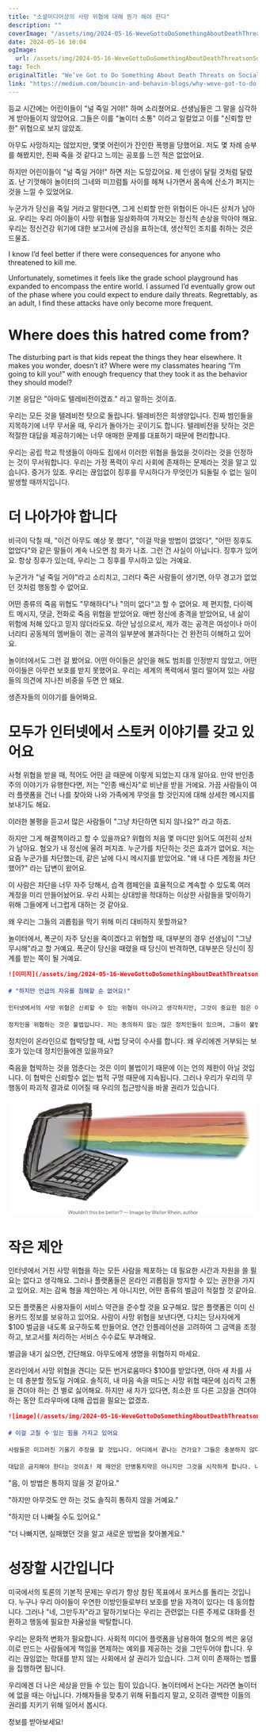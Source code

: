 ```yaml
---
title: "소셜미디어상의 사망 위협에 대해 뭔가 해야 한다"
description: ""
coverImage: "/assets/img/2024-05-16-WeveGottoDoSomethingAboutDeathThreatsonSocialMedia_0.png"
date: 2024-05-16 10:04
ogImage: 
  url: /assets/img/2024-05-16-WeveGottoDoSomethingAboutDeathThreatsonSocialMedia_0.png
tag: Tech
originalTitle: "We’ve Got to Do Something About Death Threats on Social Media"
link: "https://medium.com/bouncin-and-behavin-blogs/why-weve-got-to-do-something-about-death-threats-on-social-media-482cd3887334"
---
```



등교 시간에는 어린이들이 "널 죽일 거야!" 하며 소리쳤어요. 선생님들은 그 말을 심각하게 받아들이지 않았어요. 그들은 이를 "놀이터 소통" 이라고 일컬었고 이를 "신뢰할 만한" 위협으로 보지 않았죠.

아무도 사망하지는 않았지만, 몇몇 어린이가 잔인한 폭행을 당했어요. 저도 몇 차례 승부를 해봤지만, 진짜 죽을 것 같다고 느끼는 공포를 느낀 적은 없었어요.

하지만 어린이들이 "널 죽일 거야!" 하면 저는 도망갔어요. 제 인생이 달릴 것처럼 달렸죠. 난 기껏해야 놀이터의 그네와 미끄럼틀 사이를 헤쳐 나가면서 몸속에 산소가 퍼지는 것을 느낄 수 있었어요.

누군가가 당신을 죽일 거라고 말한다면, 그게 신뢰할 만한 위협이든 아니든 상처가 남아요. 우리는 우리 아이들이 사망 위협을 일상화하여 가져오는 정신적 손상을 막아야 해요. 우리는 정신건강 위기에 대한 보고서에 관심을 표하는데, 생산적인 조치를 취하는 것은 드물죠.



I know I’d feel better if there were consequences for anyone who threatened to kill me.

Unfortunately, sometimes it feels like the grade school playground has expanded to encompass the entire world. I assumed I’d eventually grow out of the phase where you could expect to endure daily threats. Regrettably, as an adult, I find these attacks have only become more frequent.

# Where does this hatred come from?

The disturbing part is that kids repeat the things they hear elsewhere. It makes you wonder, doesn’t it? Where were my classmates hearing “I’m going to kill you!” with enough frequency that they took it as the behavior they should model?



기본 응답은 "아마도 텔레비전이겠죠." 라고 말하는 것이죠.

우리는 모든 것을 텔레비전 탓으로 돌립니다. 텔레비전은 희생양입니다. 진짜 범인들을 지목하기에 너무 무서울 때, 우리가 돌아가는 곳이기도 합니다. 텔레비전을 탓하는 것은 적절한 대답을 제공하기에는 너무 애매한 문제를 대표하기 때문에 편리합니다.

우리는 공립 학교 학생들이 아마도 집에서 이러한 위협을 들었을 것이라는 것을 인정하는 것이 무서워합니다. 우리는 가정 폭력이 우리 사회에 존재하는 문제라는 것을 알고 있습니다. 증거가 있죠. 우리는 끊임없이 징후를 무시하다가 무엇인가 되돌릴 수 없는 일이 발생할 때까지입니다.

# 더 나아가야 합니다



비극이 닥칠 때, "이건 아무도 예상 못 했다", "이걸 막을 방법이 없었다", "어떤 징후도 없었다"와 같은 말들이 계속 나오면 참 화가 나죠. 그런 건 사실이 아닙니다. 징후가 있어요. 항상 징후가 있는데, 우리는 그 징후를 무시하고 있는 거예요.

누군가가 "널 죽일 거야"라고 소리치고, 그러다 죽은 사람들이 생기면, 아무 경고가 없었던 것처럼 행동할 수 없어요.

어떤 종류의 죽음 위협도 "무해하다"나 "의미 없다"고 할 수 없어요. 제 편지함, 다이렉트 메시지, 댓글, 전화로 죽음 위협을 받았어요. 매번 정신에 충격을 받았어요, 내 삶이 위험에 처해 있다고 믿지 않더라도요. 하얀 남성으로서, 제가 겪는 공격은 여성이나 마이너리티 공동체의 멤버들이 겪는 공격의 일부분에 불과하다는 건 완전히 이해하고 있어요.

놀이터에서도 그런 걸 봤어요. 어떤 아이들은 살인을 해도 범죄를 인정받지 않았고, 어떤 아이들은 아무런 보호를 받지 못했어요. 우리는 세계의 폭력에서 멀리 떨어져 있는 사람들의 의견에 지나친 비중을 두면 안 돼요.



생존자들의 이야기를 들어봐요.

# 모두가 인터넷에서 스토커 이야기를 갖고 있어요

사형 위협을 받을 때, 적어도 어떤 글 때문에 이렇게 되었는지 대개 알아요. 만약 반인종주의 이야기가 유행한다면, 저는 "인종 배신자"로 비난을 받을 거에요. 가끔 사람들이 여러 플랫폼을 건너 나를 찾아와 나와 가족에게 무엇을 할 것인지에 대해 상세한 메시지를 보내기도 해요.

이러한 불평을 듣고서 많은 사람들이 "그냥 차단하면 되지 않나요?" 라고 하죠.



하지만 그게 해결책이라고 할 수 있을까요? 위협의 처음 몇 마디만 읽어도 여전히 상처가 남아요. 혐오가 내 정신에 울려 퍼지죠. 누군가를 차단하는 것은 효과가 없어요. 저는 요즘 누군가를 차단했는데, 같은 날에 다시 메시지를 받았어요. "왜 내 다른 계정을 차단했어?" 라는 답변이 왔어요.

이 사람은 차단을 너무 자주 당해서, 습격 캠페인을 효율적으로 계속할 수 있도록 여러 계정을 미리 만들어놨어요. 우리 사회는 상대방을 학대하는 이상한 사람들을 맞이하기 위해 그들에게 너그럽게 대하는 것 같아요.

왜 우리는 그들의 괴롭힘을 막기 위해 미리 대비하지 못할까요?

놀이터에서, 폭군이 자주 당신을 죽이겠다고 위협할 때, 대부분의 경우 선생님이 "그냥 무시해"라고 할 거예요. 폭군이 당신을 때렸을 때 당신이 반격하면, 대부분은 당신이 징계를 받는 쪽이 될 거예요.



```markdown
![이미지](/assets/img/2024-05-16-WeveGottoDoSomethingAboutDeathThreatsonSocialMedia_0.png)

# "하지만 언급의 자유를 침해할 순 없어요!"

인터넷에서의 사망 위협은 신뢰할 수 있는 위협이 아니라고 생각하지만, 그것이 중요한 점은 아닙니다. 문제는 이러한 대화가 우리 사회에 치명적인 영향을 미친다는 것입니다. 이것은 허용되어서는 안 되며, 우리에게는 그것이 발생하지 않도록 방지할 수 있는 기술이 있습니다.

정치인을 위협하는 것은 불법입니다. 저는 동의하지 않는 많은 정치인들이 있으며, 그들이 불법 행위로 책임을 져야 한다고 생각합니다. 하지만 그러한 사람들의 생명을 위협하는 아이디어에는 강력히 반대합니다. 사실을 밝혀진다는 법률 체계가 있고 진실을 밝히는 방법입니다. 이것이 우리가 문명화된 사회로 남을 수 있는 방법입니다.
```



정치인이 온라인으로 협박당할 때, 사법 당국이 수사를 합니다. 왜 우리에겐 거부되는 보호가 있는데 정치인들에겐 있을까요?

죽음을 협박하는 것을 멈춘다는 것은 이미 불법이기 때문에 이는 언의 제한이 아닐 것입니다. 이 협박은 신뢰할수 없는 법적 구멍 때문에 지속됩니다. 그러나 우리가 우리의 무행동이 파괴적 결과로 이어질 때 우리의 접근방식을 바꿀 권리가 있습니다.

<img src="/assets/img/2024-05-16-WeveGottoDoSomethingAboutDeathThreatsonSocialMedia_1.png" />

# 작은 제안



인터넷에서 거친 사망 위협을 하는 모든 사람을 체포하는 데 필요한 시간과 자원을 쓸 필요는 없다고 생각해요. 그러나 플랫폼들은 온라인 괴롭힘을 방지할 수 있는 권한을 가지고 있어요. 저는 감옥 형을 제안하는 게 아니지만, 어떤 종류의 벌금이 적절할 것 같아요.

모든 플랫폼은 사용자들이 서비스 약관을 준수할 것을 요구해요. 많은 플랫폼은 이미 신용카드 정보를 보유하고 있어요. 사람이 사망 위협을 보낸다면, 다치는 당사자에게 $100 벌금을 내도록 요구하도록 만들어요. 연간 인플레이션을 고려하여 그 금액을 조정하고, 보고서를 처리하는 서비스 수수료도 부과해요.

벌금을 내기 싫으면, 간단해요. 아무도에게 생명을 위협하지 마세요.

온라인에서 사망 위협을 견디는 모든 번거로움마다 $100를 받았다면, 아마 새 차를 사는 데 충분할 정도일 거예요. 솔직히, 내 마음 속을 떠도는 사망 위협 때문에 심리적 고통을 견뎌야 하는 건 별로 싫어해요. 하지만 새 차가 있다면, 최소한 또 다른 고장을 견뎌야 하는 동안 트라우마에 대해 곱씹을 필요는 없겠죠.



```markdown
![image](/assets/img/2024-05-16-WeveGottoDoSomethingAboutDeathThreatsonSocialMedia_2.png)

# 이걸 고칠 수 있는 힘을 가지고 있어요

사람들은 미끄러진 기울기 주장을 할 것입니다. 어디에서 끝나는 건가요? 그들은 충분하지 않다고 말할 거에요. 왜 우리는 강간 협박도 금지하지 않아야 하나요?

대답은 금지해야 한다는 것이죠! 제 제안은 만병통치약은 아니지만 그것을 시작하게 합니다. 나는 무능한 행동을 옹호하는 데 타당한 주장이 없다고 생각합니다.
```



"음, 이 방법은 통하지 않을 것 같아요."

"하지만 아무것도 안 하는 것도 솔직히 통하지 않을 거예요."

"하지만 더 나빠질 수도 있어요."

"더 나빠지면, 실패했던 것을 알고 새로운 방법을 찾아볼게요."



# 성장할 시간입니다

미국에서의 토론의 기본적 문제는 우리가 항상 참된 목표에서 포커스를 돌리는 것입니다. 누구나 우리 아이들이 우연한 이방인들로부터 보호를 받을 자격이 있다는 데 동의합니다. 그러나 "네, 그만두자"라고 말하기보다는 우리는 관련없는 다른 주제로 대화를 전환하고 행동에 필요한 자율성을 박탈합니다.

우리는 문화적 변화가 필요합니다. 사회적 미디어 플랫폼을 남용하여 혐오의 썩은 웅덩이로 만드는 사람들에게 책임을 면제하는 예외를 제공하는 것을 그만두어야 합니다. 우리는 끊임없는 학대를 받지 않는 사회에서 살 권리가 있습니다. 그저 이미 존재하는 법률을 집행하면 됩니다.

우리에겐 더 나은 세상을 만들 수 있는 힘이 있습니다. 놀이터에서 논다는 거라면 놀이터에 없을 때는 아닙니다. 가해자들을 맞추기 위해 뒤틀리지 말고, 오히려 결백한 이들의 권리를 지키기 위해 일어서 봅시다.



정보를 받아보세요!